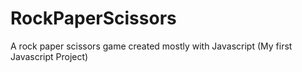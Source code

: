 # RockPaperScissors
 A rock paper scissors game created mostly with Javascript (My first Javascript Project)
